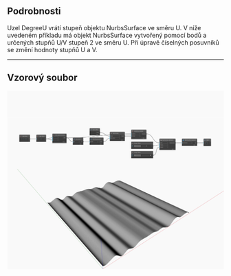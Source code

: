 ## Podrobnosti
Uzel DegreeU vrátí stupeň objektu NurbsSurface ve směru U. V níže uvedeném příkladu má objekt NurbsSurface vytvořený pomocí bodů a určených stupňů U/V stupeň 2 ve směru U. Při úpravě číselných posuvníků se změní hodnoty stupňů U a V.
___
## Vzorový soubor

![DegreeU](./Autodesk.DesignScript.Geometry.NurbsSurface.DegreeU_img.jpg)

